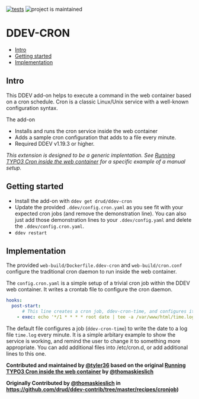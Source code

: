 [![tests](https://github.com/drud/ddev-cron/actions/workflows/tests.yml/badge.svg)](https://github.com/tyler36/ddev-cron/actions/workflows/tests.yml) ![project is maintained](https://img.shields.io/maintenance/yes/2022.svg)

# DDEV-CRON <!-- omit in toc -->

- [Intro](#intro)
- [Getting started](#getting-started)
- [Implementation](#implementation)

## Intro

This DDEV add-on helps to execute a command in the web container based on a cron schedule. Cron is a classic Linux/Unix service with a well-known configuration syntax.

The add-on

- Installs and runs the cron service inside the web container
- Adds a sample cron configuration that adds to a file every minute.
- Required DDEV v1.19.3 or higher.

*This extension is designed to be a generic implentation. See [Running TYPO3 Cron inside the web container](https://github.com/drud/ddev-contrib/tree/master/recipes/cronjob) for a specific example of a manual setup.*

## Getting started

- Install the add-on with `ddev get drud/ddev-cron`
- Update the provided `.ddev/config.cron.yaml` as you see fit with your expected cron jobs (and remove the demonstration line). You can also just add those demonstration lines to your `.ddev/config.yaml` and delete the `.ddev/config.cron.yaml`.
- `ddev restart`

## Implementation

The provided `web-build/Dockerfile.ddev-cron` and `web-build/cron.conf` configure the traditional cron daemon to run inside the web container.

The `config.cron.yaml` is a simple setup of a trivial cron job within the DDEV web container. It writes a crontab file to configure the cron daemon.

```yaml
hooks:
  post-start:
      # This line creates a cron job, ddev-cron-time, and configures it to run every minute
    - exec: echo '*/1 * * * * root date | tee -a /var/www/html/time.log' | sudo tee -a /etc/cron.d/ddev-cron-time
```

The default file configures a job (`ddev-cron-time`) to write the date to a log file `time.log` every minute.
It is a simple arbitary example to show the service is working, and remind the user to change it to something more appropriate. You can add additional files into /etc/cron.d, or add additional lines to this one.

**Contributed and maintained by [@tyler36](https://github.com/tyler36) based on the original [Running TYPO3 Cron inside the web container](https://github.com/drud/ddev-contrib/tree/master/recipes/cronjob) by [@thomaskieslich](https://github.com/thomaskieslich)**

**Originally Contributed by [@thomaskieslich](https://github.com/thomaskieslich) in <https://github.com/drud/ddev-contrib/tree/master/recipes/cronjob>)**
